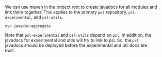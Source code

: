 We can use maven in the project root to create javadocs for all modules and link them together.
This applies to the primary `psl` repository, `psl-experimental`, and `psl-utils`.
```
mvn javadoc:aggregate
```

Note that `psl-experimental` and `psl-utils` depend on `psl`.
In addition, the javadocs for experimental and utils will try to link to psl.
So, the `psl` javadocs should be deployed before the experimental and util docs are built.